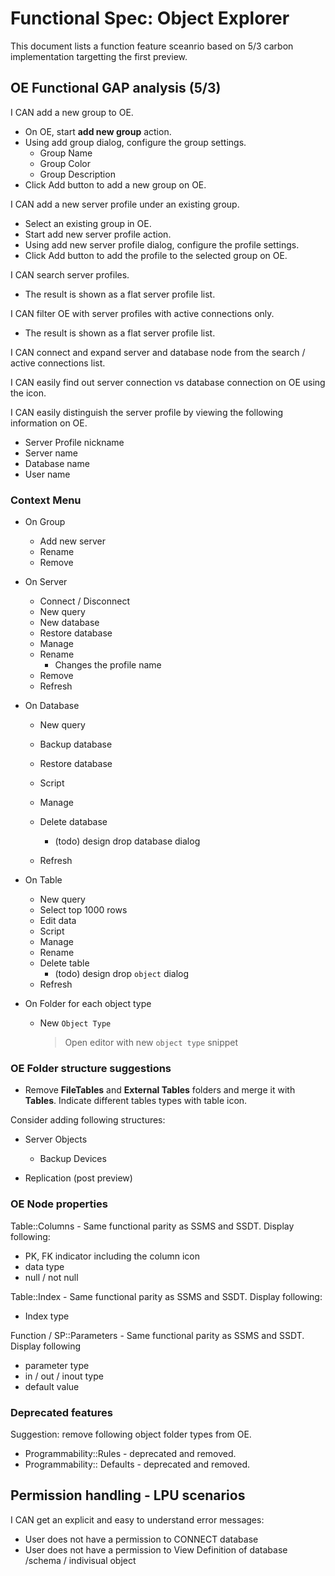 # Functional Spec: Object Explorer
This document lists a function feature sceanrio based on 5/3 carbon implementation targetting the first preview.


## OE Functional GAP analysis (5/3)

I CAN add a new group to OE.
* On OE, start **add new group** action.
* Using add group dialog, configure the group settings.
	- Group Name
	- Group Color
	- Group Description
* Click Add button to add a new group on OE.

I CAN add a new server profile under an existing group.
* Select an existing group in OE.
* Start add new server profile action.
* Using add new server profile dialog, configure the profile settings.
* Click Add button to add the profile to the selected group on OE.

I CAN search server profiles.
* The result is shown as a flat server profile list.

I CAN filter OE with server profiles with active connections only.
* The result is shown as a flat server profile list.

I CAN connect and expand server and database node from the search / active connections list.

I CAN easily find out server connection vs database connection on OE using the icon.

I CAN easily distinguish the server profile by viewing the following information on OE.
* Server Profile nickname
* Server name
* Database name
* User name

### Context Menu

* On Group
	* Add new server
	* Rename
	* Remove

* On Server
	* Connect / Disconnect
	* New query
	* New database
	* Restore database
	* Manage
	* Rename
		* Changes the profile name
	* Remove
	* Refresh

* On Database
	* New query
	* Backup database
	* Restore database
	* Script
	* Manage
	* Delete database
		* (todo) design drop database dialog

	* Refresh

* On Table
	* New query
	* Select top 1000 rows
	* Edit data
	* Script
	* Manage
	* Rename
	* Delete table
		* (todo) design drop ```object``` dialog
	* Refresh

* On Folder for each object type
	* New ```Object Type``` 
		> Open editor with new ```object type``` snippet

### OE Folder structure suggestions

- Remove **FileTables** and **External Tables** folders and merge it with **Tables**. Indicate different tables types with table icon.

Consider adding following structures:

- Server Objects
	- Backup Devices

- Replication (post preview)


### OE Node properties

Table::Columns - Same functional parity as SSMS and SSDT. Display following:
- PK, FK indicator including the column icon
- data type
- null / not null

Table::Index - Same functional parity as SSMS and SSDT. Display following:
- Index type

Function / SP::Parameters - Same functional parity as SSMS and SSDT. Display following

- parameter type
- in / out / inout type
- default value


### Deprecated features

Suggestion: remove following object folder types from OE.

- Programmability::Rules - deprecated and removed.
- Programmability:: Defaults - deprecated and removed.

## Permission handling - LPU scenarios

I CAN get an explicit and easy to understand error messages:
- User does not have a permission to CONNECT database
- User does not have a permission to View Definition of database /schema / indivisual object


